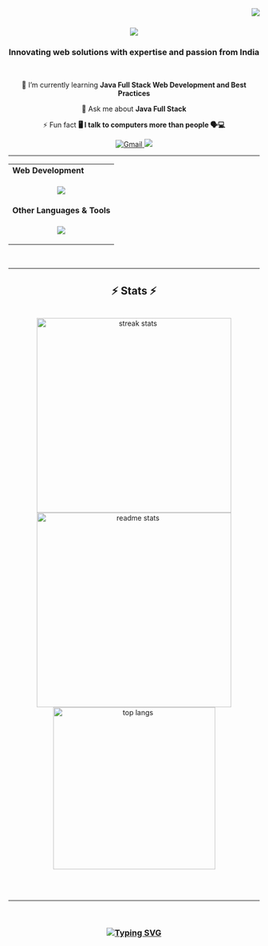 <img align="right" src="https://visitor-badge.laobi.icu/badge?page_id=shawabhijit.shawabhijit" />

<h1 align="center">
    <img src="https://readme-typing-svg.herokuapp.com/?font=Righteous&size=35&center=true&vCenter=true&width=500&height=70&duration=4000&lines=Hi+There!+👋;+I'm+Abhijit+Sahoo!;" />
</h1>

<h3 align="center">Innovating web solutions with expertise and passion from India</h3>

<br/>

<div align="center">
 
<!-- 🔭 I’m currently working on **SaasKit** -->
 
 🌱 I’m currently learning **Java Full Stack Web Development and Best Practices**

💬 Ask me about **Java Full Stack**

⚡ Fun fact **🖥️ I talk to computers more than people 🗣️💻**

 </div>
 
<div align="center"> 
  <a href="mailto:shawabhijit370@gmail.com">
    <img src="https://img.shields.io/badge/Gmail-333333?style=for-the-badge&logo=gmail&logoColor=red" alt="Gmail" />
  </a>

  <a href="https://www.linkedin.com/in/abhijit-sahoo-354b03253/" target="_blank">
    <img src="https://img.shields.io/badge/LinkedIn-0077B5?style=for-the-badge&logo=linkedin&logoColor=white" target="_blank" />
  </a>
<!--   <a href="https://santanu424   6.github.io" target="_blank" style="width="100px"">
     <img src="https://img.shields.io/badge/Portfolio-FF5722?style=for-the-badge&logo=todoist&logoColor=white" target="_blank" /> <!-- sqlite, safari, google-chrome are other good icon ok options --> 
  </a>
</div>

 <p align="center">     </p>
<hr/>

<div align="center">
  <table style="width: 100%;">
  <tr><td><strong >Web Development</strong></td></tr>
  <tr>
    <td>
      <p align="center">
        <a href="https://skillicons.dev">
          <img src="https://skillicons.dev/icons?i=html,css,javascript,typescript,java,spring,tailwind,postman,vite,react,postgresql" />
        </a>
      </p>
    </td>
  </tr>

  <tr><td><strong align="center">Other Languages & Tools</strong></td></tr>
  <tr>
    <td>
      <p align="center">
        <a href="https://skillicons.dev">
          <img src="https://skillicons.dev/icons?i=vscode,notion,py,git,cpp,c,idea" />
        </a>
      </p>
    </td>
  </tr>
</table>
</div>
<br/>
<hr/>

<!--<div align="center">
  <h2>🐍 My Contributions 🐍</h2>
  <br>
  <img alt="snake eating my contributions" src="https://raw.githubusercontent.com/shawabhijit/shawabhijit/output/github-contribution-grid-snake.svg" />
  
  <br/><br/><br/>
</div>-->



<h2 align="center">⚡ Stats ⚡</h2>
<br>
<div align=center>
<img width=390 src="https://github-readme-streak-stats-salesp07.vercel.app/?user=shawabhijit&count_private=true&theme=react&border_radius=10" alt="streak stats"/>
  <br/>
  <img width=390 src="https://github-readme-stats-salesp07.vercel.app/api?username=shawabhijit&show_icons=true&theme=react&rank_icon=github&border_radius=10" alt="readme stats" />
  <br/>
  <img width=325 align="center" src="https://github-readme-stats-salesp07.vercel.app/api/top-langs/?username=shawabhijit&hide=HTML&langs_count=8&layout=compact&theme=react&border_radius=10&size_weight=0.5&count_weight=0.5&exclude_repo=github-readme-stats" alt="top langs" />
</div>

<br/><br/>

<hr/>

<br/>
<h3 align="center">
  <a href="https://git.io/typing-svg">
    <img src="https://readme-typing-svg.herokuapp.com?font=Righteous&size=25&center=true&vCenter=true&width=500&height=70&duration=4000&lines=Thanks+for+visiting+✌️!+;+Shoot+me+a+message+on+Linkedin!;I'm+always+down+to+collab+:)" alt="Typing SVG">
  </a>
</h3>

<br/>

